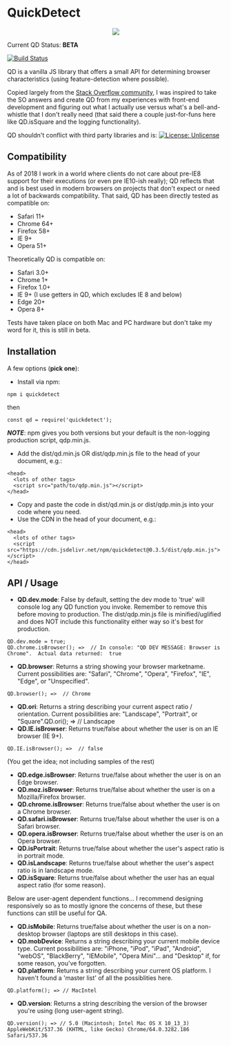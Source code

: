 # QuickDetect

<p align="center">
	<img src="https://image.ibb.co/dL6xkx/qd_mascot.png">
</p>

Current QD Status: **BETA** 

[![Build Status](https://travis-ci.org/paul-HPA/quickdetect.svg?branch=master)](https://travis-ci.org/paul-HPA/quickdetect)

QD is a vanilla JS library that offers a small API for determining browser characteristics (using feature-detection where possible). 

Copied largely from the [Stack Overflow community](https://stackoverflow.com/questions/9847580/how-to-detect-safari-chrome-ie-firefox-and-opera-browser), I was inspired to take the SO answers and create QD from my experiences with front-end development and figuring out what I actually use versus what's a bell-and-whistle that I don't really need (that said there a couple just-for-funs here like QD.isSquare and the logging functionality). 

QD shouldn't conflict with third party libraries and is: [![License: Unlicense](https://img.shields.io/badge/license-Unlicense-blue.svg)](http://unlicense.org/)



## Compatibility

As of 2018 I work in a world where clients do not care about pre-IE8 support for their executions (or even pre IE10-ish really); QD reflects that and is best used in modern browsers on projects that don't expect or need a lot of backwards compatibility. That said, QD has been directly tested as compatible on:

*   Safari 11+
*   Chrome 64+
*   Firefox 58+
*   IE 9+
*   Opera 51+

Theoretically QD is compatible on:

*   Safari 3.0+
*   Chrome 1+
*   Firefox 1.0+
*   IE 9+ (I use getters in QD, which excludes IE 8 and below)
*   Edge 20+
*   Opera 8+

Tests have taken place on both Mac and PC hardware but don't take my word for it, this is still in beta.

## Installation

A few options (**pick one**):

*   Install via npm: 
```
npm i quickdetect 
```

then 

```
const qd = require('quickdetect'); 
```

***NOTE***: npm gives you both versions but your default is the non-logging production script, qdp.min.js. 

*   Add the dist/qd.min.js OR dist/qdp.min.js file to the head of your document, e.g.: 
```
<head>
  <lots of other tags>
  <script src="path/to/qdp.min.js"></script>
</head>
```
*   Copy and paste the code in dist/qd.min.js or dist/qdp.min.js into your code where you need.
*   Use the CDN in the head of your document, e.g.: 
```
<head>
  <lots of other tags>
  <script src="https://cdn.jsdelivr.net/npm/quickdetect@0.3.5/dist/qdp.min.js"></script>
</head>
```

## API / Usage


*   **QD.dev.mode**: False by default, setting the dev mode to 'true' will console log any QD function you invoke. Remember to remove this before moving to production. The dist/qdp.min.js file is minified/uglified and does NOT include this functionality either way so it's best for production. 
```
QD.dev.mode = true;
QD.chrome.isBrowser(); =>  // In console: "QD DEV MESSAGE: Browser is Chrome".  Actual data returned:  true
```
*   **QD.browser**: Returns a string showing your browser marketname. Current possibilities are: "Safari", "Chrome", "Opera", "Firefox", "IE", "Edge", or "Unspecified".
```
QD.browser(); =>  // Chrome
```
*   **QD.ori**: Returns a string describing your current aspect ratio / orientation. Current possibilities are: "Landscape", "Portrait", or "Square".QD.ori(); =>  // Landscape
*   **QD.IE.isBrowser**: Returns true/false about whether the user is on an IE browser (IE 9+).
```
QD.IE.isBrowser(); =>  // false
```
(You get the idea; not including samples of the rest)
*   **QD.edge.isBrowser**: Returns true/false about whether the user is on an Edge browser.
*   **QD.moz.isBrowser**: Returns true/false about whether the user is on a Mozilla/Firefox browser.
*   **QD.chrome.isBrowser**: Returns true/false about whether the user is on a Chrome browser.
*   **QD.safari.isBrowser**: Returns true/false about whether the user is on a Safari browser.
*   **QD.opera.isBrowser**: Returns true/false about whether the user is on an Opera browser.
*   **QD.isPortrait**: Returns true/false about whether the user's aspect ratio is in portrait mode.
*   **QD.isLandscape**: Returns true/false about whether the user's aspect ratio is in landscape mode.
*   **QD.isSquare**: Returns true/false about whether the user has an equal aspect ratio (for some reason).

Below are user-agent dependent functions... I recommend designing responsively so as to mostly ignore the concerns of these, but these functions can still be useful for QA. 
*   **QD.isMobile**: Returns true/false about whether the user is on a non-desktop browser (laptops are still desktops in this case).
* 	**QD.mobDevice**: Returns a string describing your current mobile device type. Current possibilities are: "iPhone, "iPod", "iPad", "Android", "webOS", "BlackBerry", "IEMobile", "Opera Mini"... and "Desktop" if, for some reason, you've forgotten.
* 	**QD.platform**: Returns a string describing your current OS platform. I haven't found a 'master list' of all the possiblities here.
```
QD.platform(); => // MacIntel
```
* 	**QD.version**: Returns a string describing the version of the browser you're using (long user-agent string).
```
QD.version(); => // 5.0 (Macintosh; Intel Mac OS X 10_13_3) AppleWebKit/537.36 (KHTML, like Gecko) Chrome/64.0.3282.186 Safari/537.36
```